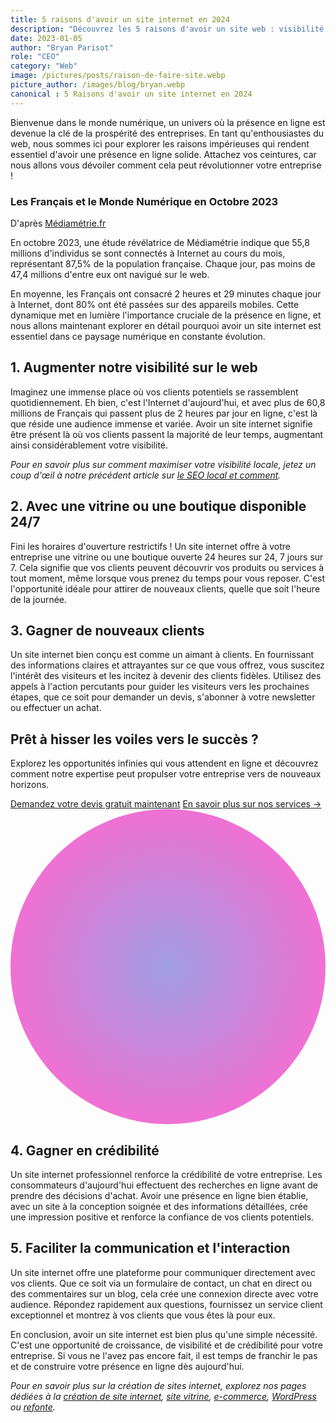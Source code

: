 ```yaml
---
title: 5 raisons d'avoir un site internet en 2024
description: "Découvrez les 5 raisons d'avoir un site web : visibilité accrue, boutique ouverte 24/7, nouveaux clients, crédibilité renforcée et communication facilitée."
date: 2023-01-05
author: "Bryan Parisot"
role: "CEO"
category: "Web"
image: /pictures/posts/raison-de-faire-site.webp
picture_author: /images/blog/bryan.webp
canonical : 5 Raisons d'avoir un site internet en 2024
---
```


Bienvenue dans le monde numérique, un univers où la présence en ligne est devenue la clé de la prospérité des entreprises. En tant qu'enthousiastes du web, nous sommes ici pour explorer les raisons impérieuses qui rendent essentiel d'avoir une présence en ligne solide. Attachez vos ceintures, car nous allons vous dévoiler comment cela peut révolutionner votre entreprise !

### Les Français et le Monde Numérique en Octobre 2023

D'après [Médiamétrie.fr](https://www.mediametrie.fr/fr/audience-internet-global-en-octobre-2023)

En octobre 2023, une étude révélatrice de Médiamétrie indique que 55,8 millions d'individus se sont connectés à Internet au cours du mois, représentant 87,5% de la population française. Chaque jour, pas moins de 47,4 millions d'entre eux ont navigué sur le web.

En moyenne, les Français ont consacré 2 heures et 29 minutes chaque jour à Internet, dont 80% ont été passées sur des appareils mobiles. Cette dynamique met en lumière l'importance cruciale de la présence en ligne, et nous allons maintenant explorer en détail pourquoi avoir un site internet est essentiel dans ce paysage numérique en constante évolution.

## 1. Augmenter notre visibilité sur le web

Imaginez une immense place où vos clients potentiels se rassemblent quotidiennement. Eh bien, c'est l'Internet d'aujourd'hui, et avec plus de 60,8 millions de Français qui passent plus de 2 heures par jour en ligne, c'est là que réside une audience immense et variée. Avoir un site internet signifie être présent là où vos clients passent la majorité de leur temps, augmentant ainsi considérablement votre visibilité.

*Pour en savoir plus sur comment maximiser votre visibilité locale, jetez un coup d'œil à notre précédent article sur [le SEO local et comment](/posts/l-importance-du-seo-local-et-comment).* 

## 2. Avec une vitrine ou une boutique disponible 24/7

Fini les horaires d'ouverture restrictifs ! Un site internet offre à votre entreprise une vitrine ou une boutique ouverte 24 heures sur 24, 7 jours sur 7. Cela signifie que vos clients peuvent découvrir vos produits ou services à tout moment, même lorsque vous prenez du temps pour vous reposer. C'est l'opportunité idéale pour attirer de nouveaux clients, quelle que soit l'heure de la journée.

## 3. Gagner de nouveaux clients

Un site internet bien conçu est comme un aimant à clients. En fournissant des informations claires et attrayantes sur ce que vous offrez, vous suscitez l'intérêt des visiteurs et les incitez à devenir des clients fidèles. Utilisez des appels à l'action percutants pour guider les visiteurs vers les prochaines étapes, que ce soit pour demander un devis, s'abonner à votre newsletter ou effectuer un achat.

<div className="bg-white">
  <div className="mx-auto max-w-7xl sm:px-6 lg:px-8">
    <div className="relative isolate overflow-hidden bg-emerald-900 px-6 py-24 text-center shadow-2xl sm:rounded-3xl sm:px-16">
      <h2 className="mx-auto max-w-2xl text-3xl font-bold tracking-tight text-white sm:text-4xl">Prêt à hisser les voiles vers le succès ?</h2>
        <p className="mt-4 text-xl text-white">Explorez les opportunités infinies qui vous attendent en ligne et découvrez comment notre expertise peut propulser votre entreprise vers de nouveaux horizons.</p>
      <div className="mt-10 flex items-center justify-center gap-x-6">
        <a href="/contact" className="rounded-md bg-white px-3 py-2 text-sm font-semibold text-gray-900 shadow-sm hover:bg-gray-100 focus-visible:outline focus-visible:outline-2 focus-visible:outline-offset-2 focus-visible:outline-white">Demandez votre devis gratuit maintenant</a>
        <a href="/creation-site-internet" className="text-sm font-semibold leading-6 text-white">En savoir plus sur nos services <span aria-hidden="true">→</span></a>
      </div>
      <svg viewBox="0 0 1024 1024" className="absolute left-1/2 top-1/2 -z-10 h-[64rem] w-[64rem] -translate-x-1/2 [mask-image:radial-gradient(closest-side,white,transparent)]" aria-hidden="true">
        <circle cx="512" cy="512" r="512" fill="url(#827591b1-ce8c-4110-b064-7cb85a0b1217)" fill-opacity="0.7" />
        <defs>
          <radialGradient id="827591b1-ce8c-4110-b064-7cb85a0b1217">
            <stop stop-color="#7775D6" />
            <stop offset="1" stop-color="#E935C1" />
          </radialGradient>
        </defs>
      </svg>
    </div>
  </div>
</div>

## 4. Gagner en crédibilité

Un site internet professionnel renforce la crédibilité de votre entreprise. Les consommateurs d'aujourd'hui effectuent des recherches en ligne avant de prendre des décisions d'achat. Avoir une présence en ligne bien établie, avec un site à la conception soignée et des informations détaillées, crée une impression positive et renforce la confiance de vos clients potentiels.

## 5. Faciliter la communication et l'interaction

Un site internet offre une plateforme pour communiquer directement avec vos clients. Que ce soit via un formulaire de contact, un chat en direct ou des commentaires sur un blog, cela crée une connexion directe avec votre audience. Répondez rapidement aux questions, fournissez un service client exceptionnel et montrez à vos clients que vous êtes là pour eux.

En conclusion, avoir un site internet est bien plus qu'une simple nécessité. C'est une opportunité de croissance, de visibilité et de crédibilité pour votre entreprise. Si vous ne l'avez pas encore fait, il est temps de franchir le pas et de construire votre présence en ligne dès aujourd'hui.

*Pour en savoir plus sur la création de sites internet, explorez nos pages dédiées à la [création de site internet](/creation-site-internet), [site vitrine](/creation-site-internet/site-vitrine), [e-commerce](/creation-site-internet/e-commerce), [WordPress](/creation-site-internet/wordpress-personnalise) ou [refonte](/creation-site-internet/refonte).*
